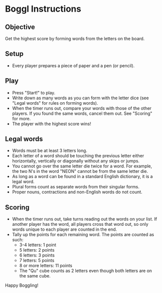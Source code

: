 # Boggl Instructions

## Objective
Get the highest score by forming words from the letters on the board.

## Setup
- Every player prepares a piece of paper and a pen (or pencil).

## Play
- Press "Start!" to play.
- Write down as many words as you can form with the letter dice (see "Legal words" for rules on forming words).
- When the timer runs out, compare your words with those of the other players. If you found the same words, cancel them out. See "Scoring" for more.
- The player with the highest score wins!

## Legal words
- Words must be at least 3 letters long.
- Each letter of a word should be touching the previous letter either horizontally, vertically or diagonally without any skips or jumps.
- You cannot go over the same letter die twice for a word. For example, the two N's in the word "NEON" cannot be from the same letter die.
- As long as a word can be found in a standard English dictionary, it is a legal word.
- Plural forms count as separate words from their singular forms.
- Proper nouns, contractions and non-English words do not count.

## Scoring
- When the timer runs out, take turns reading out the words on your list. If another player has the word, all players cross that word out, so only words unique to each player are counted in the end.
- Tally up the points for each remaining word. The points are counted as such:
  - 3-4 letters: 1 point
  - 5 letters: 2 points
  - 6 letters: 3 points
  - 7 letters: 5 points
  - 8 or more letters: 11 points
  - The "Qu" cube counts as 2 letters even though both letters are on the same cube.

Happy Boggling!
